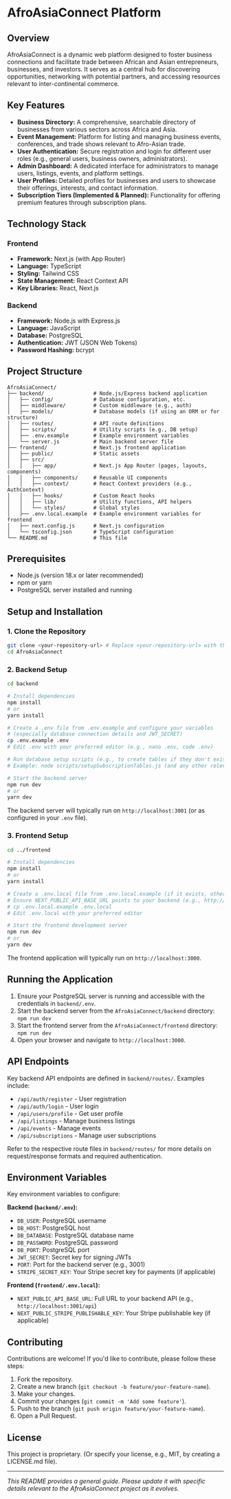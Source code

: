 # AfroAsiaConnect Platform

## Overview

AfroAsiaConnect is a dynamic web platform designed to foster business connections and facilitate trade between African and Asian entrepreneurs, businesses, and investors. It serves as a central hub for discovering opportunities, networking with potential partners, and accessing resources relevant to inter-continental commerce.

## Key Features

*   **Business Directory:** A comprehensive, searchable directory of businesses from various sectors across Africa and Asia.
*   **Event Management:** Platform for listing and managing business events, conferences, and trade shows relevant to Afro-Asian trade.
*   **User Authentication:** Secure registration and login for different user roles (e.g., general users, business owners, administrators).
*   **Admin Dashboard:** A dedicated interface for administrators to manage users, listings, events, and platform settings.
*   **User Profiles:** Detailed profiles for businesses and users to showcase their offerings, interests, and contact information.
*   **Subscription Tiers (Implemented & Planned):** Functionality for offering premium features through subscription plans.

## Technology Stack

### Frontend

*   **Framework:** Next.js (with App Router)
*   **Language:** TypeScript
*   **Styling:** Tailwind CSS
*   **State Management:** React Context API
*   **Key Libraries:** React, Next.js

### Backend

*   **Framework:** Node.js with Express.js
*   **Language:** JavaScript
*   **Database:** PostgreSQL
*   **Authentication:** JWT (JSON Web Tokens)
*   **Password Hashing:** bcrypt

## Project Structure

```
AfroAsiaConnect/
├── backend/                # Node.js/Express backend application
│   ├── config/             # Database configuration, etc.
│   ├── middleware/         # Custom middleware (e.g., auth)
│   ├── models/             # Database models (if using an ORM or for structure)
│   ├── routes/             # API route definitions
│   ├── scripts/            # Utility scripts (e.g., DB setup)
│   ├── .env.example        # Example environment variables
│   └── server.js           # Main backend server file
├── frontend/               # Next.js frontend application
│   ├── public/             # Static assets
│   ├── src/
│   │   ├── app/            # Next.js App Router (pages, layouts, components)
│   │   ├── components/     # Reusable UI components
│   │   ├── context/        # React Context providers (e.g., AuthContext)
│   │   ├── hooks/          # Custom React hooks
│   │   ├── lib/            # Utility functions, API helpers
│   │   └── styles/         # Global styles
│   ├── .env.local.example  # Example environment variables for frontend
│   ├── next.config.js      # Next.js configuration
│   └── tsconfig.json       # TypeScript configuration
└── README.md               # This file
```

## Prerequisites

*   Node.js (version 18.x or later recommended)
*   npm or yarn
*   PostgreSQL server installed and running

## Setup and Installation

### 1. Clone the Repository

```bash
git clone <your-repository-url> # Replace <your-repository-url> with the actual URL
cd AfroAsiaConnect
```

### 2. Backend Setup

```bash
cd backend

# Install dependencies
npm install
# or
yarn install

# Create a .env file from .env.example and configure your variables
# (especially database connection details and JWT_SECRET)
cp .env.example .env
# Edit .env with your preferred editor (e.g., nano .env, code .env)

# Run database setup scripts (e.g., to create tables if they don't exist)
# Example: node scripts/setupSubscriptionTables.js (and any other relevant setup scripts)

# Start the backend server
npm run dev
# or
yarn dev
```

The backend server will typically run on `http://localhost:3001` (or as configured in your `.env` file).

### 3. Frontend Setup

```bash
cd ../frontend

# Install dependencies
npm install
# or
yarn install

# Create a .env.local file from .env.local.example (if it exists, otherwise create one)
# Ensure NEXT_PUBLIC_API_BASE_URL points to your backend (e.g., http://localhost:3001/api)
# cp .env.local.example .env.local
# Edit .env.local with your preferred editor

# Start the frontend development server
npm run dev
# or
yarn dev
```

The frontend application will typically run on `http://localhost:3000`.

## Running the Application

1.  Ensure your PostgreSQL server is running and accessible with the credentials in `backend/.env`.
2.  Start the backend server from the `AfroAsiaConnect/backend` directory: `npm run dev`
3.  Start the frontend server from the `AfroAsiaConnect/frontend` directory: `npm run dev`
4.  Open your browser and navigate to `http://localhost:3000`.

## API Endpoints

Key backend API endpoints are defined in `backend/routes/`. Examples include:

*   `/api/auth/register` - User registration
*   `/api/auth/login` - User login
*   `/api/users/profile` - Get user profile
*   `/api/listings` - Manage business listings
*   `/api/events` - Manage events
*   `/api/subscriptions` - Manage user subscriptions

Refer to the respective route files in `backend/routes/` for more details on request/response formats and required authentication.

## Environment Variables

Key environment variables to configure:

**Backend (`backend/.env`):**
*   `DB_USER`: PostgreSQL username
*   `DB_HOST`: PostgreSQL host
*   `DB_DATABASE`: PostgreSQL database name
*   `DB_PASSWORD`: PostgreSQL password
*   `DB_PORT`: PostgreSQL port
*   `JWT_SECRET`: Secret key for signing JWTs
*   `PORT`: Port for the backend server (e.g., 3001)
*   `STRIPE_SECRET_KEY`: Your Stripe secret key for payments (if applicable)

**Frontend (`frontend/.env.local`):**
*   `NEXT_PUBLIC_API_BASE_URL`: Full URL to your backend API (e.g., `http://localhost:3001/api`)
*   `NEXT_PUBLIC_STRIPE_PUBLISHABLE_KEY`: Your Stripe publishable key (if applicable)

## Contributing

Contributions are welcome! If you'd like to contribute, please follow these steps:

1.  Fork the repository.
2.  Create a new branch (`git checkout -b feature/your-feature-name`).
3.  Make your changes.
4.  Commit your changes (`git commit -m 'Add some feature'`).
5.  Push to the branch (`git push origin feature/your-feature-name`).
6.  Open a Pull Request.

## License

This project is proprietary. (Or specify your license, e.g., MIT, by creating a LICENSE.md file).

---

*This README provides a general guide. Please update it with specific details relevant to the AfroAsiaConnect project as it evolves.*
